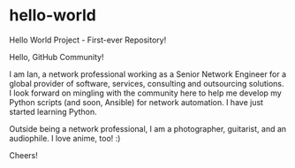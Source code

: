 # hello-world
Hello World Project - First-ever Repository!

Hello, GitHub Community!

I am Ian, a network professional working as a Senior Network Engineer for a global provider of software, services, consulting and outsourcing solutions. I look forward on mingling with the community here to help me develop my Python scripts (and soon, Ansible) for network automation. I have just started learning Python.

Outside being a network professional, I am a photographer, guitarist, and an audiophile. I love anime, too! :)

Cheers!
